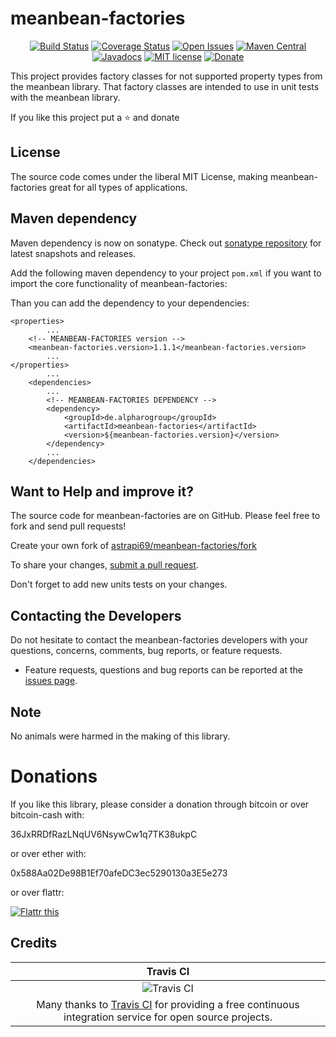 # meanbean-factories

<div align="center">

[![Build Status](https://travis-ci.org/astrapi69/meanbean-factories.svg?branch=master)](https://travis-ci.org/astrapi69/meanbean-factories) 
[![Coverage Status](https://coveralls.io/repos/github/astrapi69/meanbean-factories/badge.svg?branch=develop)](https://coveralls.io/github/astrapi69/meanbean-factories?branch=develop) 
[![Open Issues](https://img.shields.io/github/issues/astrapi69/meanbean-factories.svg?style=flat)](https://github.com/astrapi69/meanbean-factories/issues) 
[![Maven Central](https://maven-badges.herokuapp.com/maven-central/de.alpharogroup/meanbean-factories/badge.svg)](https://maven-badges.herokuapp.com/maven-central/de.alpharogroup/meanbean-factories)
[![Javadocs](http://www.javadoc.io/badge/de.alpharogroup/meanbean-factories.svg)](http://www.javadoc.io/doc/de.alpharogroup/meanbean-factories)
[![MIT license](http://img.shields.io/badge/license-MIT-brightgreen.svg?style=flat)](http://opensource.org/licenses/MIT)
[![Donate](https://img.shields.io/badge/donate-❤-ff2244.svg)](https://www.paypal.com/cgi-bin/webscr?cmd=_s-xclick&hosted_button_id=GVBTWLRAZ7HB8)

</div>

This project provides factory classes for not supported property types from the meanbean library. That factory classes are intended to use in unit tests with the meanbean library.

If you like this project put a ⭐ and donate

## License

The source code comes under the liberal MIT License, making meanbean-factories great for all types of applications.

## Maven dependency

Maven dependency is now on sonatype.
Check out [sonatype repository](https://oss.sonatype.org/index.html#nexus-search;gav~de.alpharogroup~meanbean-factories~~~) for latest snapshots and releases.

Add the following maven dependency to your project `pom.xml` if you want to import the core functionality of meanbean-factories:

Than you can add the dependency to your dependencies:

	<properties>
			...
		<!-- MEANBEAN-FACTORIES version -->
		<meanbean-factories.version>1.1.1</meanbean-factories.version>
			...
	</properties>
			...
		<dependencies>
			...
			<!-- MEANBEAN-FACTORIES DEPENDENCY -->
			<dependency>
				<groupId>de.alpharogroup</groupId>
				<artifactId>meanbean-factories</artifactId>
				<version>${meanbean-factories.version}</version>
			</dependency>
			...
		</dependencies>


## Want to Help and improve it? ###

The source code for meanbean-factories are on GitHub. Please feel free to fork and send pull requests!

Create your own fork of [astrapi69/meanbean-factories/fork](https://github.com/astrapi69/meanbean-factories/fork)

To share your changes, [submit a pull request](https://github.com/astrapi69/meanbean-factories/pull/new/develop).

Don't forget to add new units tests on your changes.

## Contacting the Developers

Do not hesitate to contact the meanbean-factories developers with your questions, concerns, comments, bug reports, or feature requests.
- Feature requests, questions and bug reports can be reported at the [issues page](https://github.com/astrapi69/meanbean-factories/issues).

## Note

No animals were harmed in the making of this library.


# Donations

If you like this library, please consider a donation through bitcoin or over bitcoin-cash with:

36JxRRDfRazLNqUV6NsywCw1q7TK38ukpC

or over ether with:

0x588Aa02De98B1Ef70afeDC3ec5290130a3E5e273

or over flattr:

<a href="https://flattr.com/submit/auto?fid=r7vp62&url=https%3A%2F%2Fgithub.com%2Fastrapi69%2Fmeanbean-factories" target="_blank">
<img src="http://api.flattr.com/button/flattr-badge-large.png" alt="Flattr this" title="Flattr this" border="0" />
</a>

## Credits

|Travis CI|
|:-:|
|![Travis CI](https://travis-ci.com/images/logos/TravisCI-Full-Color.png)|
|Many thanks to [Travis CI](https://travis-ci.org) for providing a free continuous integration service for open source projects.|




